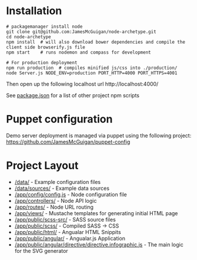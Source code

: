 Installation
============
<pre><code># packagemanager install node
git clone git@github.com:JamesMcGuigan/node-archetype.git
cd node-archetype
npm install  # will also download bower dependencies and compile the client side browserify.js file
npm start    # runs nodemon and compass for development

# For production deployment
npm run production  # compiles minified js/css into ./production/
node Server.js NODE_ENV=production PORT_HTTP=4000 PORT_HTTPS=4001
</code></pre>

Then open up the following localhost url
http://localhost:4000/

See [package.json](https://github.com/JamesMcGuigan/node-archetype/blob/master/package.json) for a list of other project npm scripts


Puppet configuration
====================

Demo server deployment is managed via puppet using the following project:
https://github.com/JamesMcGuigan/puppet-config


Project Layout
==============

- [/data/](https://github.com/JamesMcGuigan/node-archetype/tree/master/data) - Example configuration files
- [/data/sources/](https://github.com/JamesMcGuigan/node-archetype/tree/master/data/sources/) - Example data sources
- [/app/config/config.js](https://github.com/JamesMcGuigan/node-archetype/tree/master/app/config/config.js) - Node configuration file
- [/app/controllers/](https://github.com/JamesMcGuigan/node-archetype/tree/master/app/controllers/) - Node API logic
- [/app/routes/](https://github.com/JamesMcGuigan/node-archetype/tree/master/app/routes/) - Node URL routing
- [/app/views/](https://github.com/JamesMcGuigan/node-archetype/tree/master/app/views/) - Mustache templates for generating initial HTML page
- [/app/public/scss-src/](https://github.com/JamesMcGuigan/node-archetype/tree/master/app/public/scss-src/) - SASS source files
- [/app/public/scss/](https://github.com/JamesMcGuigan/node-archetype/tree/master/app/public/scss/) - Compiled SASS -> CSS
- [/app/public/html/](https://github.com/JamesMcGuigan/node-archetype/tree/master/app/public/html/) - Angualar HTML Snippits
- [/app/public/angular/](https://github.com/JamesMcGuigan/node-archetype/tree/master/app/public/angular/) - Angualar.js Application
- [/app/public/angular/directive/directive.infographic.js](https://github.com/JamesMcGuigan/node-archetype/tree/master/app/public/angular/directive/directive.infographic.js) - The main logic for the SVG generator
